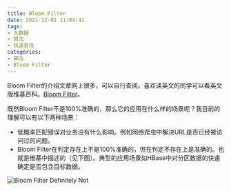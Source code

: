 ```yaml
---
title: Bloom Filter
date: 2021-12-01 11:04:41
tags:
- 大数据
- 算法
- 快速查找
categories:
- 算法
- Bloom Filter
---
```


Bloom Filter的介绍文章网上很多，可以自行查阅。喜欢读英文的同学可以看英文版维基百科。[Bloom Filter](https://en.wikipedia.org/wiki/Bloom_filter#CITEREFBloom1970)。

既然Bloom Filter不是100%准确的，那么它的应用在什么样的场景呢？我目前的理解可以有以下两种场景：

- 低概率匹配错误对业务没有什么影响。例如网络爬虫中解决URL是否已经被访问过的问题。
- Bloom Filter在判定存在上不是100%准确的，但在判定不存在上是准确的。也就是维基中描述的（见下图）。典型的应用场景如HBase中对分区数据的快速确定是否包含目标数据。

![Bloom Filter Definitely Not](/images/20211201/bloom-filter-definitely-not.png)